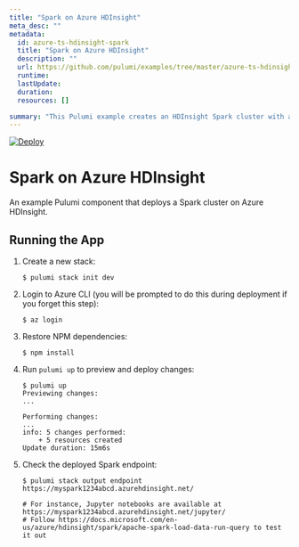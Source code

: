 ```yaml
---
title: "Spark on Azure HDInsight"
meta_desc: ""
metadata:
  id: azure-ts-hdinsight-spark
  title: "Spark on Azure HDInsight"
  description: ""
  url: https://github.com/pulumi/examples/tree/master/azure-ts-hdinsight-spark
  runtime: 
  lastUpdate: 
  duration: 
  resources: []

summary: "This Pulumi example creates an HDInsight Spark cluster with an associated storage account in Azure using TypeScript. It utilizes Azure&#x27;s VM, Storage, Network and HDInsight services to configure a cloud-based Big Data processing platform. The code allows users to define cluster sizes, specify storage options, configure the virtual network and more. This Pulumi example thus serves a Big Data processing use case on the Azure cloud platform."
---
```


[![Deploy](https://get.pulumi.com/new/button.svg)](https://app.pulumi.com/new?template=https://github.com/pulumi/examples/blob/master/classic-azure-ts-hdinsight-spark/README.md)

# Spark on Azure HDInsight

An example Pulumi component that deploys a Spark cluster on Azure HDInsight.

## Running the App

1.  Create a new stack:

    ```
    $ pulumi stack init dev
    ```

1.  Login to Azure CLI (you will be prompted to do this during deployment if you forget this step):

    ```
    $ az login
    ```

1.  Restore NPM dependencies:

    ```
    $ npm install
    ```

1.  Run `pulumi up` to preview and deploy changes:

    ``` 
    $ pulumi up
    Previewing changes:
    ...

    Performing changes:
    ...
    info: 5 changes performed:
        + 5 resources created
    Update duration: 15m6s
    ```

1.  Check the deployed Spark endpoint:

    ```
    $ pulumi stack output endpoint
    https://myspark1234abcd.azurehdinsight.net/
    
    # For instance, Jupyter notebooks are available at https://myspark1234abcd.azurehdinsight.net/jupyter/
    # Follow https://docs.microsoft.com/en-us/azure/hdinsight/spark/apache-spark-load-data-run-query to test it out
    ```

